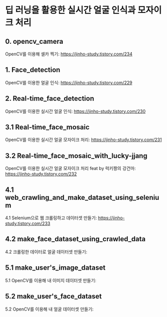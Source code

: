 # 딥 러닝을 활용한 실시간 얼굴 인식과 모자이크 처리  

## 0. opencv_camera  
OpenCV를 이용해 셀카 찍기: https://jinho-study.tistory.com/234  

## 1. Face_detection  
OpenCV를 이용한 얼굴 인식: https://jinho-study.tistory.com/229  

## 2. Real-time_face_detection  
OpenCV를 이용한 실시간 얼굴 인식: https://jinho-study.tistory.com/230  

## 3.1 Real-time_face_mosaic  
OpenCV를 이용한 실시간 얼굴 모자이크 처리: https://jinho-study.tistory.com/231  

## 3.2 Real-time_face_mosaic_with_lucky-jjang  
OpenCV를 이용한 실시간 얼굴 모자이크 처리 feat by 럭키짱의 강건마: https://jinho-study.tistory.com/232  

## 4.1 web_crawling_and_make_dataset_using_selenium 
4.1 Selenium으로 웹 크롤링하고 데이터셋 만들기: https://jinho-study.tistory.com/233  

## 4.2 make_face_dataset_using_crawled_data  
4.2 크롤링한 데이터로 얼굴 데이터셋 만들기: 

## 5.1 make_user's_image_dataset  
5.1 OpenCV를 이용해 내 이미지 데이터셋 만들기:

## 5.2 make_user's_face_dataset  
5.2 OpenCV를 이용해 내 얼굴 데이터셋 만들기: 
